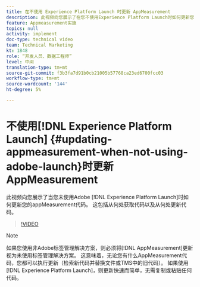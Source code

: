 ```yaml
---
title: 在不使用 Experience Platform Launch 时更新 AppMeasurement
description: 此视频向您展示了在您不使用Experience Platform Launch时如何更新您的appMeasurement代码。 这包括从何处获取代码以及从何处更新代码。
feature: Appmeasurement实施
topics: null
activity: implement
doc-type: technical video
team: Technical Marketing
kt: 1848
role: “开发人员、数据工程师”
level: 中间
translation-type: tm+mt
source-git-commit: f3b3fa7d91b0cb21005b57768ca23ed6700fcc03
workflow-type: tm+mt
source-wordcount: '144'
ht-degree: 5%

---
```



# 不使用[!DNL Experience Platform Launch] {#updating-appmeasurement-when-not-using-adobe-launch}时更新AppMeasurement

此视频向您展示了当您未使用Adobe [!DNL Experience Platform Launch]时如何更新您的appMeasurement代码。 这包括从何处获取代码以及从何处更新代码。

>[!VIDEO](https://video.tv.adobe.com/v/25913/?quality=12)

>[!NOTE]
>
>如果您使用非Adobe标签管理解决方案，则必须将[!DNL AppMeasurement]更新视为未使用标签管理解决方案。 这意味着，无论您有什么AppMeasurement代码，您都可以执行更新（检索新代码并替换文件或TMS中的旧代码）。 如果使用[!DNL Experience Platform Launch]，则更新快速而简单，无需复制或粘贴任何代码。
